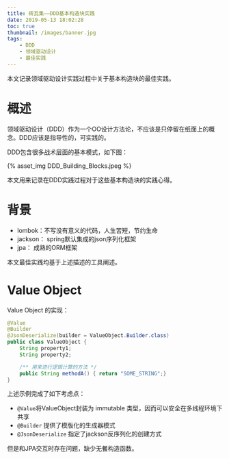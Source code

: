 ```yaml
---
title: 砖瓦集——DDD基本构造块实践
date: 2019-05-13 18:02:28
toc: true
thumbnail: /images/banner.jpg
tags:
    - DDD
    - 领域驱动设计
    - 最佳实践
---
```


本文记录领域驱动设计实践过程中关于基本构造块的最佳实践。
<!-- more -->

# 概述

领域驱动设计（DDD）作为一个OO设计方法论，不应该是只停留在纸面上的概念。DDD应该是指导性的，可实践的。

DDD包含很多战术层面的基本模式，如下图：

{% asset_img DDD_Building_Blocks.jpeg %}

本文用来记录在DDD实践过程对于这些基本构造块的实践心得。

<!-- more -->
# 背景

- lombok：不写没有意义的代码，人生苦短，节约生命
- jackson： spring默认集成的json序列化框架
- jpa： 成熟的ORM框架

本文最佳实践均基于上述描述的工具阐述。

# Value Object

Value Object 的实现：

```java
@Value
@Builder
@JsonDeserialize(builder = ValueObject.Builder.class)
public class ValueObject {
    String property1;
    String property2;

    /** 用来进行逻辑计算的方法 */
    public String methodA() { return "SOME_STRING";}
}
```

上述示例完成了如下考虑点：
- `@Value`将ValueObject封装为 immutable 类型，因而可以安全在多线程环境下共享
- `@Builder` 提供了模版化的生成器模式
- `@JsonDeserialize` 指定了jackson反序列化的创建方式

但是和JPA交互时存在问题，缺少无餐构造函数。